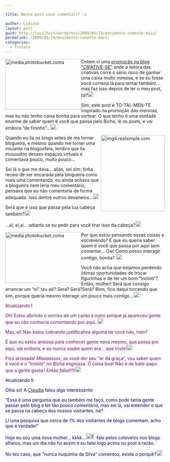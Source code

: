 ```yaml
---

title: Neste post você comenta??? :o

author: Lidiane
layout: post
guid: http://localhost/wordpress/2009/05/19/movimento-comente-mais/
permalink: /2009/05/19/movimento-comente-mais/
categories:
  - Trololó
---
```

[<img style="display: inline; margin-left: 0; margin-right: 0; border-width: 0;" title="media.photobucket.coma" src="http://www.trololodemulher.com.br/blog/wp-content/uploads/2009/05/media-photobucket-coma_thumb.jpg" border="0" alt="media.photobucket.coma" width="240" height="160" align="left" />](http://www.trololodemulher.com.br/blog/wp-content/uploads/2009/05/media-photobucket-coma.jpg) Ontem vi uma [promoção no blog “CRIATIVE-SE”](http://criativesse.blogspot.com/2009/05/quem-somos-nos-e-quem-e-voce.html)  onde a leitora das criativas corre o sério risco de ganhar uma caixa muito mimosa, e se eu fosse você correria lá para tentar também… mas faz isso depois de ler o meu post, _tá_?[<img style="display: inline;" title="EmoticonShy" src="http://www.trololodemulher.com.br/blog/wp-content/uploads/2009/05/emoticonshy_thumb.gif" alt="EmoticonShy" width="18" height="18" />](http://www.trololodemulher.com.br/blog/wp-content/uploads/2009/05/emoticonshy.gif)

Sim, este post é TO-TAL-MEN-TE inspirado na promoção das meninas, mas eu não tenho caixa bonita para sortear. O que tenho é uma vontade enorme de saber quem é você que passa pelo Bicha, lê os posts, e vai embora “de fininho”…[<img style="display: inline;" title="EmoticonCrying" src="http://www.trololodemulher.com.br/blog/wp-content/uploads/2009/05/emoticoncrying_thumb.gif" alt="EmoticonCrying" width="25" height="18" />](http://www.trololodemulher.com.br/blog/wp-content/uploads/2009/05/emoticoncrying.gif)

[<img style="display: inline; margin-left: 0; margin-right: 0; border-width: 0;" title="img4.realsimple.com" src="http://www.trololodemulher.com.br/blog/wp-content/uploads/2009/05/img4-realsimple-com_thumb.jpg" border="0" alt="img4.realsimple.com" width="202" height="240" align="right" />](http://www.trololodemulher.com.br/blog/wp-content/uploads/2009/05/img4-realsimple-com.jpg) Quando eu lia os blogs antes de me tornar blogueira, e mesmo quando me tornei uma iniciante na blogosfera, lembro que lia _muuuuitos_ desses espaços virtuais e comentava pouco, muito pouco…

Sei lá o que me dava… aliás, sei sim: tinha receio de ser encarada pela blogueira como mais uma comentando, ou ainda achava que a blogueira nem leria meu comentário, pensava que eu não comentaria de forma adequada. Isso dentre outros devaneios…[<img style="display: inline;" title="EmoticonGoofy" src="http://www.trololodemulher.com.br/blog/wp-content/uploads/2009/05/emoticongoofy_thumb.gif" alt="EmoticonGoofy" width="18" height="18" />](http://www.trololodemulher.com.br/blog/wp-content/uploads/2009/05/emoticongoofy.gif)

Será que é isso que passa pela tua cabeça também?[<img style="display: inline;" title="EmoticonEyebrow" src="http://www.trololodemulher.com.br/blog/wp-content/uploads/2009/05/emoticoneyebrow_thumb.gif" alt="EmoticonEyebrow" width="18" height="18" />](http://www.trololodemulher.com.br/blog/wp-content/uploads/2009/05/emoticoneyebrow.gif)

…ai, ai,ai… adianta se eu pedir para você tirar isso da cabeça?[<img style="display: inline;" title="EmoticonConfused" src="http://www.trololodemulher.com.br/blog/wp-content/uploads/2009/05/emoticonconfused_thumb.gif" alt="EmoticonConfused" width="18" height="18" />](http://www.trololodemulher.com.br/blog/wp-content/uploads/2009/05/emoticonconfused.gif)

[<img style="display: inline; margin-left: 0; margin-right: 0; border-width: 0;" title="media.photobucket.coma" src="http://www.trololodemulher.com.br/blog/wp-content/uploads/2009/05/media-photobucket-coma_thumb1.jpg" border="0" alt="media.photobucket.coma" width="240" height="160" align="left" />](http://www.trololodemulher.com.br/blog/wp-content/uploads/2009/05/media-photobucket-coma1.jpg) Por que estou pensando essas coisas e escrevendo? É que eu queria saber quem é você que passa por aqui sem comentar… _Ow_! Como posso interagir contigo, bonita? [<img style="display: inline;" title="EmoticonSurprised" src="http://www.trololodemulher.com.br/blog/wp-content/uploads/2009/05/emoticonsurprised_thumb.gif" alt="EmoticonSurprised" width="20" height="18" />](http://www.trololodemulher.com.br/blog/wp-content/uploads/2009/05/emoticonsurprised.gif)

Você não acha que estamos perdendo ótimas oportunidades de trocar figurinhas e de ter um bom “trololó”? Então, mulher! Será que consigo arrancar um “oi” teu _aê_? Será? Será?Será? Bom, fico daqui torcendo que sim, porque queria mesmo interagir um pouco mais contigo…[<img style="display: inline;" title="EmoticonThumbsUp" src="http://www.trololodemulher.com.br/blog/wp-content/uploads/2009/05/emoticonthumbsup_thumb.gif" alt="EmoticonThumbsUp" width="23" height="18" />](http://www.trololodemulher.com.br/blog/wp-content/uploads/2009/05/emoticonthumbsup.gif)

<span style="color: #800080;">Atualizando I</span>

<span style="color: #800080;">Oh! Estou abrindo o sorriso de um canto a outro porque já apareceu gente que eu não conhecia comentando por aqui. <a href="http://www.trololodemulher.com.br/blog/wp-content/uploads/2009/05/emoticonbigsmile.gif"><img style="display: inline;" title="EmoticonBigSmile" src="http://www.trololodemulher.com.br/blog/wp-content/uploads/2009/05/emoticonbigsmile_thumb.gif" alt="EmoticonBigSmile" width="18" height="18" /></a> </span>

<span style="color: #800080;">Mas, ei! Não estou cobrando justificativa alguma de você não, hein?</span>

<span style="color: #800080;">É que eu estou ansiosa para conhecer gente nova mesmo, que passa por aqui, vai embora, e eu nunca soube quem era&#8230; que triste!<a href="http://www.trololodemulher.com.br/blog/wp-content/uploads/2009/05/emoticonsad.gif"><img style="display: inline;" title="EmoticonSad" src="http://www.trololodemulher.com.br/blog/wp-content/uploads/2009/05/emoticonsad_thumb.gif" alt="EmoticonSad" width="18" height="18" /></a>  </span>

<span style="color: #800080;">Fico arrasada! _Maaaassss_, se você der seu “ar da graça”, vou saber quem é você e o “trololó” no Bicha engrossa. Ô coisa boa! Não é de bate-papo que a gente gosta? Então _falaê_!!!!<a href="http://www.trololodemulher.com.br/blog/wp-content/uploads/2009/05/emoticoncool.gif"><img style="display: inline;" title="EmoticonCool" src="http://www.trololodemulher.com.br/blog/wp-content/uploads/2009/05/emoticoncool_thumb.gif" alt="EmoticonCool" width="18" height="18" /></a> </span>

<span style="color: #000080;">Atualizando II</span>

<span style="color: #000080;">Olha só! A</span> [Claudia](http://www.sefossenaminhacasa.blogspot.com/)  <span style="color: #000080;">falou algo interessante:</span>

<span style="color: #000080;">“Essa é uma pergunta que eu também me faço, como pode tanta gente passar pelo blog e ter tão pouco comentário, mas sei lá, vai entender o que se passa na cabeça dos nossos visitantes, né?</span>

<span style="color: #000080;">Li uma pesquisa que cerca de 1% dos visitantes de blogs comentam, acho que é verdade!”</span>

<span style="color: #000080;">Hoje eu sou uma nova mulher&#8230; kkkk&#8230;<img style="display: inline;" title="EmoticonHysterical" src="http://www.trololodemulher.com.br/blog/wp-content/uploads/2009/05/emoticonhysterical_thumb.gif" alt="EmoticonHysterical" width="34" height="20" />falo pelos cotovelos nos blogs alheios, mas um dia não foi assim e eu falei logo acima no post a razão. </span>

<span style="color: #000080;">No teu caso, que “nunca nuquinha da Silva” comentou, existe o porquê?<a href="http://www.trololodemulher.com.br/blog/wp-content/uploads/2009/05/emoticoneyebrow1.gif"><img style="display: inline;" title="EmoticonEyebrow" src="http://www.trololodemulher.com.br/blog/wp-content/uploads/2009/05/emoticoneyebrow_thumb1.gif" alt="EmoticonEyebrow" width="18" height="18" /></a> </span>